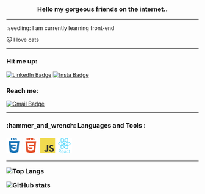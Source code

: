 <div id='header' align='center'><h3>Hello my gorgeous friends on the internet..</h3></div>
<hr>
:seedling: I am currently learning front-end

:cat: I love cats
<hr>
<div id="socialbadges">
  <h3>Hit me up: </h3>
  <a href="https://www.linkedin.com/in/fiorenzacelestyn/"><img src="https://img.shields.io/badge/LinkedIn-blue?style=for-the-badge&logo=linkedin&logoColor=white" alt="LinkedIn Badge"/></a>
  <a href="https://www.instagram.com/cxlestyn_/"><img src="https://img.shields.io/badge/Instagram-E4405F?style=for-the-badge&logo=instagram&logoColor=white" alt="Insta Badge"/></a>
</div>
<div id='contact'>
  <h3>Reach me:</h3>
  <a href='mailto:fiorenzacelestyn@gmail.com'><img src="https://img.shields.io/badge/Gmail-D14836?style=for-the-badge&logo=gmail&logoColor=white" alt="Gmail Badge"/></a>
</div><hr>
<h3>:hammer_and_wrench: Languages and Tools :<h3/>
<div>
  <a href='https://www.w3schools.com/css/'><img src="https://github.com/devicons/devicon/blob/master/icons/css3/css3-plain-wordmark.svg" title="CSS3" alt="CSS" width="40" height="40"/></a>
  <a href='https://www.w3.org/html/'><img src="https://github.com/devicons/devicon/blob/master/icons/html5/html5-plain-wordmark.svg" title="HTML5" alt="HTML" width="40" height="40"/></a>
  <a href='https://developer.mozilla.org/en-US/docs/Web/JavaScript'><img src="https://github.com/devicons/devicon/blob/master/icons/javascript/javascript-original.svg" title="JavaScript" alt="JavaScript" width="40" height="40"/></a>
  <a href='https://reactjs.org/'><img src="https://github.com/devicons/devicon/blob/master/icons/react/react-original-wordmark.svg" title="React" alt="React" width="40" height="40"/></a>
</div>
<hr>
  
![Top Langs](https://github-readme-stats.vercel.app/api/top-langs/?username=clstyn&show_icons=true&theme=midnight-purple&count_private=true)
  
![GitHub stats](https://github-readme-stats.vercel.app/api?username=clstyn&count_private=true&show_icons=true&theme=midnight-purple)

 
